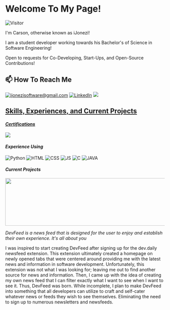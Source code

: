 # Welcome To My Page!
![Visitor](https://visitor-badge.laobi.icu/badge?page_id=ijonezi.ijonezi)

I'm Carson, otherwise known as iJonezi!

I am a student developer working towards his Bachelor's of Science in Software Engineering!

Open to requests for Co-Developing, Start-Ups, and Open-Source Contributions!

## 📫 How To Reach Me
<a href="mailto:ijonezisoftware@gmail.com">![ijonezisoftware@gmail.com](https://img.shields.io/badge/Gmail-D14836?style=for-the-badge&logo=gmail&logoColor=white)</a>
<a href="https://www.linkedin.com/in/carson-jones-b44399276/">![LinkedIn](https://img.shields.io/badge/LinkedIn-0077B5?style=for-the-badge&logo=linkedin&logoColor=white)</a>
<a href="https://discordapp.com/users/227250348702564352/">![](https://dcbadge.vercel.app/api/shield/227250348702564352)

## Skills, Experiences, and Current Projects
#### <i>Certifications</i>

<a href="https://www.credly.com/badges/ff9ba1fd-e07e-484d-8b0d-24976799f8a6/public_url"><img src="https://raw.githubusercontent.com/iJonezi/iJonezi/main/aws-certified-cloud-practitioner.png"/></a>
  
#### <i>Experience Using</i> 

![Python](https://img.shields.io/badge/Python-3776AB?style=for-the-badge&logo=python&logoColor=white) ![HTML](https://img.shields.io/badge/HTML-239120?style=for-the-badge&logo=html5&logoColor=white) 
![CSS](https://img.shields.io/badge/CSS-239120?&style=for-the-badge&logo=css3&logoColor=white) ![JS](https://img.shields.io/badge/JavaScript-323330?style=for-the-badge&logo=javascript&logoColor=F7DF1E)
![C](https://img.shields.io/badge/C-00599C?style=for-the-badge&logo=c&logoColor=white) ![JAVA](https://img.shields.io/badge/Java-ED8B00?style=for-the-badge&logo=openjdk&logoColor=white)

#### <i>Current Projects</i>


<a href="https://github.com/iJonezi/DevFeed"><img src="https://raw.githubusercontent.com/iJonezi/iJonezi/main/logo-no-background.png" width="600" height="150" /></a>

<i>DevFeed is a news feed that is designed for the user to enjoy and establish their own experience. It's all about you</i>

I was inspired to start creating DevFeed after signing up for the dev.daily newsfeed extension. This extension ultimately created a homepage on newly opened tabs that were centered around providing me with the latest news and information in software development. Unfortunately, this extension was not what I was looking for; leaving me out to find another source for news and information. Then, I came up with the idea of creating my own news feed that I can filter exactly what I want to see when I want to see it. Thus, DevFeed was born. While incomplete, I plan to make DevFeed into something that all developers can utilize to craft and self-cater whatever news or feeds they wish to see themselves. Eliminating the need to sign up to numerous newsletters and newsfeeds. 
